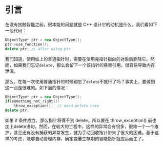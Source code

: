 # 引言

在没有接触智能之前，很本能的问题就是 C++ 设计它的动机是什么。我们看如下一段代码：

```c++
ObjectType* ptr = new ObjectType();
ptr->use_function();
delete ptr; // after using ptr
```

我们知道，使用如上的普通指针时，需要在使用完指针指向的对象后删除它。然而，如果我们忘记`delete`，那么会留下一个该指针的悬空引用，很容易导致内存泄漏。

那么，在每一次使用普通指针的时候别忘了`delete`不就行了吗？事实上，要做到这一点是很难的。如下面的情况：

```c++
ObjectType* ptr = new ObjectType();
if(something_not_right())
	throw_exception();	// need delete here
delete ptr;
```

如果 if 条件成立，那么指针将得不到 delete，所以要在 throw_exception() 前也加上delete语句。然而，在较大的工程中，这样的异常会有很多，很难一个一个维护，甚至还有没有捕获的异常发生，就为手动回收指针带来了很大的困难。基于这样的考虑，能够自动管理内存，确定变量生存期的智能指针就应运而生了。


